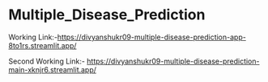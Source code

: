 # Multiple_Disease_Prediction
Working Link:-https://divyanshukr09-multiple-disease-prediction-app-8to1rs.streamlit.app/



Second Working Link:- https://divyanshukr09-multiple-disease-prediction-main-xknjr6.streamlit.app/
